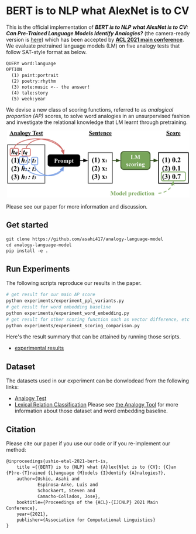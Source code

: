 # BERT is to NLP what AlexNet is to CV
This is the official implementation of ***BERT is to NLP what AlexNet is to CV: Can Pre-Trained Language Models Identify Analogies?*** (the camera-ready version is [here](https://arxiv.org/abs/2105.04949))
which has been accepted by **[ACL 2021 main conference](https://2021.aclweb.org/)**. We evaluate pretrained language models (LM) on five analogy tests that follow SAT-style format as below.
```
QUERY word:language
OPTION
  (1) paint:portrait
  (2) poetry:rhythm 
  (3) note:music <-- the answer!
  (4) tale:story
  (5) week:year 
```
We devise a new class of scoring functions, referred to as *analogical proportion (AP)* scores, to solve word analogies in an unsurpervised fashion and investigate the relational knowledge that LM learnt through pretraining.
<p align="center">
  <img src="asset/overview.png" width="500">
</p>   

Please see our paper for more information and discussion.

## Get started
```
git clone https://github.com/asahi417/analogy-language-model
cd analogy-language-model
pip install -e .
```

## Run Experiments
The following scripts reproduce our results in the paper.
```bash
# get result for our main AP score
python experiments/experiment_ppl_variants.py 
# get result for word embedding baseline
python experiments/experiment_word_embedding.py 
# get result for other scoring function such as vector difference, etc
python experiments/experiment_scoring_comparison.py 
```
Here's the result summary that can be attained by running those scripts.
- [experimental results](https://github.com/asahi417/alm/releases/download/0.0.0/experiments_results.tar.gz)

## Dataset
The datasets used in our experiment can be donwlodead from the following links:
- [Analogy Test](https://github.com/asahi417/AnalogyTools/releases/download/0.0.0/analogy_test_dataset_no_prediction.tar.gz)
- [Lexical Relation Classification](https://github.com/asahi417/AnalogyTools/releases/download/0.0.0/lexical_relation_dataset.tar.gz)
Please see [the Analogy Tool](https://github.com/asahi417/AnalogyTools) for more information about those dataset and word embedding baseline.

## Citation
Please cite our paper if you use our code or if you re-implement our method:
```
@inproceedings{ushio-etal-2021-bert-is,
    title ={{BERT} is to {NLP} what {A}lex{N}et is to {CV}: {C}an {P}re-{T}rained {L}anguage {M}odels {I}dentify {A}nalogies?},
    author={Ushio, Asahi and
            Espinosa-Anke, Luis and 
            Schockaert, Steven and
            Camacho-Collados, Jose},
    booktitle={Proceedings of the {ACL}-{IJCNLP} 2021 Main Conference},
    year={2021},
    publisher={Association for Computational Linguistics}
}
```
